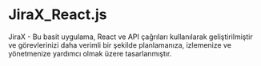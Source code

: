 # JiraX_React.js
JiraX - Bu basit uygulama, React ve API çağrıları kullanılarak geliştirilmiştir ve görevlerinizi daha verimli bir şekilde planlamanıza, izlemenize ve yönetmenize yardımcı olmak üzere tasarlanmıştır.
